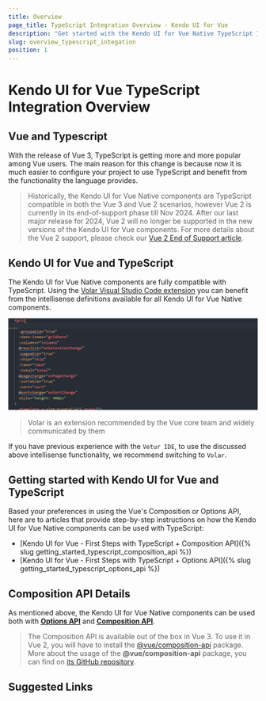 ```yaml
---
title: Overview
page_title: TypeScript Integration Overview - Kendo UI for Vue
description: "Get started with the Kendo UI for Vue Native TypeScript Integration and learn how to configure and use the benefits the language provides."
slug: overview_typescript_integation
position: 1
---
```


# Kendo UI for Vue TypeScript Integration Overview

## Vue and Typescript

With the release of Vue 3, TypeScript is getting more and more popular among Vue users. The main reason for this change is because now it is much easier to configure your project to use TypeScript and benefit from the functionality the language provides. 

> Historically, the Kendo UI for Vue Native components are TypeScript compatible in both the Vue 3 and Vue 2 scenarios, however Vue 2 is currently in its end-of-support phase till Nov 2024. After our last major release for 2024, Vue 2 will no longer be supported in the new versions of the Kendo UI for Vue components. For more details about the Vue 2 support, please check our [Vue 2 End of Support article](slug:vue2-end-of-support).

<div data-component="StartFreeTrialSection"></div>

## Kendo UI for Vue and TypeScript

The Kendo UI for Vue Native components are fully compatible with TypeScript. Using the [Volar Visual Studio Code extension](https://marketplace.visualstudio.com/items?itemName=johnsoncodehk.volar) you can benefit from the intellisense definitions available for all Kendo UI for Vue Native components. 

![Volar VS Code extension](./images/volar.gif)

> Volar is an extension recommended by the Vue core team and widely communicated by them

If you have previous experience with the `Vetur IDE`, to use the discussed above intellisense functionality, we recommend switching to `Vоlar`.


## Getting started with Kendo UI for Vue and TypeScript

Based your preferences in using the Vue's Composition or Options API, here are to articles that provide step-by-step instructions on how the Kendo UI for Vue Native components can be used with TypeScript:

* [Kendo UI for Vue - First Steps with TypeScript + Composition API]({% slug getting_started_typescript_composition_api %})
* [Kendo UI for Vue - First Steps with TypeScript + Options API]({% slug getting_started_typescript_options_api %})

## Composition API Details

As mentioned above, the Kendo UI for Vue Native components can be used both with **[Options API](https://vuejs.org/guide/introduction.html#options-api)** and **[Composition API](https://vuejs.org/guide/introduction.html#composition-api)**. 

> The Composition API is available out of the box in Vue 3. To use it in Vue 2, you will have to install the [@vue/composition-api](https://www.npmjs.com/package/@vue/composition-api) package. More about the usage of the **@vue/composition-api** package, you can find on [its GitHub repository](https://github.com/vuejs/composition-api).  

## Suggested Links




